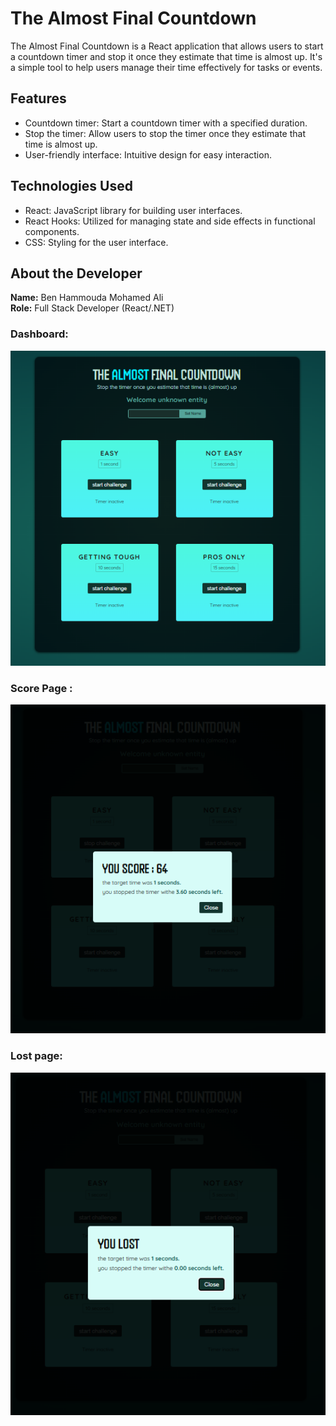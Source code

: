 # The Almost Final Countdown

The Almost Final Countdown is a React application that allows users to start a countdown timer and stop it once they estimate that time is almost up. It's a simple tool to help users manage their time effectively for tasks or events.

## Features

- Countdown timer: Start a countdown timer with a specified duration.
- Stop the timer: Allow users to stop the timer once they estimate that time is almost up.
- User-friendly interface: Intuitive design for easy interaction.

## Technologies Used

- React: JavaScript library for building user interfaces.
- React Hooks: Utilized for managing state and side effects in functional components.
- CSS: Styling for the user interface.

## About the Developer

**Name:** Ben Hammouda Mohamed Ali  
**Role:** Full Stack Developer (React/.NET)

### Dashboard:
![ acceuil](images/1.png)

### Score Page :

![acceuil](images/2.png)

### Lost page:

![acceuil](images/3.png)











